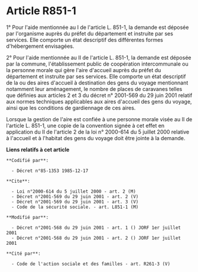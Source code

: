 # Article R851-1

1° Pour l'aide mentionnée au I de l'article L. 851-1, la demande est déposée par l'organisme auprès du préfet du département
et instruite par ses services. Elle comporte un état descriptif des différentes formes d'hébergement envisagées.

2° Pour l'aide mentionnée au II de l'article L. 851-1, la demande est déposée par la commune, l'établissement public de
coopération intercommunale ou la personne morale qui gère l'aire d'accueil auprès du préfet du département et instruite par
ses services. Elle comporte un état descriptif de la ou des aires d'accueil à destination des gens du voyage mentionnant
notamment leur aménagement, le nombre de places de caravanes telles que définies aux articles 2 et 3 du décret n° 2001-569 du
29 juin 2001 relatif aux normes techniques applicables aux aires d'accueil des gens du voyage, ainsi que les conditions de
gardiennage de ces aires.

Lorsque la gestion de l'aire est confiée à une personne morale visée au II de l'article L. 851-1, une copie de la convention
signée à cet effet en application du II de l'article 2 de la loi n° 2000-614 du 5 juillet 2000 relative à l'accueil et à
l'habitat des gens du voyage doit être jointe à la demande.

**Liens relatifs à cet article**

	**Codifié par**:

	  - Décret n°85-1353 1985-12-17

	**Cite**:

	  - Loi n°2000-614 du 5 juillet 2000 - art. 2 (M)
	  - Décret n°2001-569 du 29 juin 2001 - art. 2 (V)
	  - Décret n°2001-569 du 29 juin 2001 - art. 3 (V)
	  - Code de la sécurité sociale. - art. L851-1 (M)

	**Modifié par**:

	  - Décret n°2001-568 du 29 juin 2001 - art. 1 () JORF 1er juillet 2001
	  - Décret n°2001-568 du 29 juin 2001 - art. 2 () JORF 1er juillet 2001

	**Cité par**:

	  - Code de l'action sociale et des familles - art. R261-3 (V)
